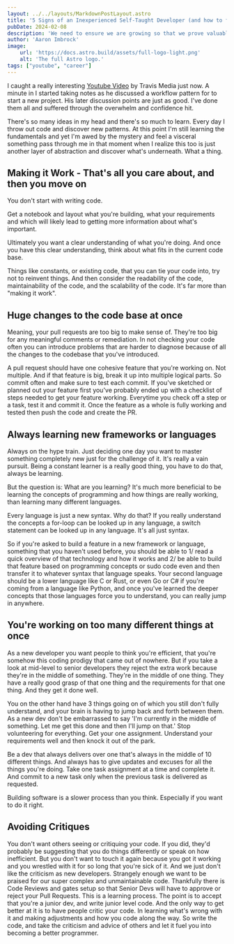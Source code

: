 ```yaml
---
layout: ../../layouts/MarkdownPostLayout.astro
title: '5 Signs of an Inexperienced Self-Taught Developer (and how to fix)'
pubDate: 2024-02-08
description: 'We need to ensure we are growing so that we prove valuable teammates, dependable programmers, and competent "engineers."'
author: 'Aaron Imbrock'
image:
    url: 'https://docs.astro.build/assets/full-logo-light.png'
    alt: 'The full Astro logo.'
tags: ["youtube", "career"]
---
```


I caught a really interesting [Youtube Video](https://www.youtube.com/watch?v=B_HR2R3xsnQ) by Travis Media just now. A minute in I started taking notes as he discussed a workflow pattern for to start a new project. His later discussion points are just as good. I've done them all and suffered through the overwhelm and confidence hit.

There's so many ideas in my head and there's so much to learn. Every day I throw out code and discover new patterns. At this point I'm still learning the fundamentals and yet I'm awed by the mystery and feel a visceral something pass through me in that moment when I realize this too is just another layer of abstraction and discover what's underneath. What a thing.

## Making it Work - That's all you care about, and then you move on

You don't start with writing code.

Get a notebook and layout what you're building, what your requirements and which will likely lead to getting more information about what's important.

Ultimately you want a clear understanding of what you're doing. And once you have this clear understanding, think about what fits in the current code base.

Things like constants, or existing code, that you can tie your code into, try not to reinvent things. And then consider the readability of the code, maintainability of the code, and the scalability of the code. It's far more than "making it work".

## Huge changes to the code base at once

Meaning, your pull requests are too big to make sense of. They're too big for any meaningful comments or remediation. In not checking your code often you can introduce problems that
are harder to diagnose because of all the changes to the codebase that you've introduced.

A pull request should have one cohesive feature that you're working on. Not multiple. And if that feature is big, break it up into multiple logical parts. So commit often and make sure to
test each commit. If you've sketched or planned out your feature first you've probably ended up with a checklist of steps needed to get your feature working. Everytime you check off a step or a task, test it and commit it. Once the feature as a whole is fully working and tested then push the code and create the PR.

## Always learning new frameworks or languages

Always on the hype train. Just deciding one day you want to master something completely new just for the challenge of it. It's really a vain pursuit. Being a constant learner is a really good thing, you have to do that, always be learning.

But the question is: What are you learning? It's much more beneficial to be learning the concepts of programming and how things are really working, than learning many different languages.

Every language is just a new syntax. Why do that? If you really understand the concepts a for-loop can be looked up in any language, a switch statement can be looked up in any language. It's all just syntax.

So if you're asked to build a feature in a new framework or language, something that you haven't used before, you should be able to 1/ read a quick overview of that technology and how it works and 2/ be able to build that feature based on programming concepts or sudo code even and then transfer it to whatever syntax that language speaks. Your second language should be a lower language like C or Rust, or even Go or C# if you're coming from a language like Python, and once you've learned the deeper concepts that those languages force you to understand, you can really jump in anywhere.

## You're working on too many different things at once

As a new developer you want people to think you're efficient, that you're somehow this coding prodigy that came out of nowhere. But if you take a look at mid-level to senior developers they reject the extra work because they're in the middle of something. They're in the middle of one thing. They have a really good grasp of that one thing and the requirements for that one thing. And they get it done well.

You on the other hand have 3 things going on of which you still don't fully understand, and your brain is having to jump back and forth between them. As a new dev don't be embarrassed to say 'I'm currently in the middle of something. Let me get this done and then I'll jump on that.' Stop volunteering for everything. Get your one assignment. Understand your requirements well and then knock it out of the park.

Be a dev that always delivers over one that's always in the middle of 10 different things. And always has to give updates and excuses for all the things you're doing. Take one task assignment at a time and complete it. And commit to a new task only when the previous task is delivered as requested.

Building software is a slower process than you think. Especially if you want to do it right.

## Avoiding Critiques

You don't want others seeing or critiquing your code. If you did, they'd probably be suggesting that you do things differently or speak on how inefficient. But you don't want to touch it again because you got it working and you wrestled with it for so long that you're sick of it. And we just don't like the criticism as new developers. Strangely enough we want to be praised for our super complex and unmaintainable code. Thankfully there is Code Reviews and gates setup so that Senior Devs will have to approve or reject your Pull Requests. This is a learning process. The point is to accept that you're a junior dev, and write junior level code. And the only way to get better at it is to have people critic your code. In learning what's wrong with it and making adjustments and how you code along the way. So write the code, and take the criticism and advice of others and let it fuel you into becoming a better programmer.
